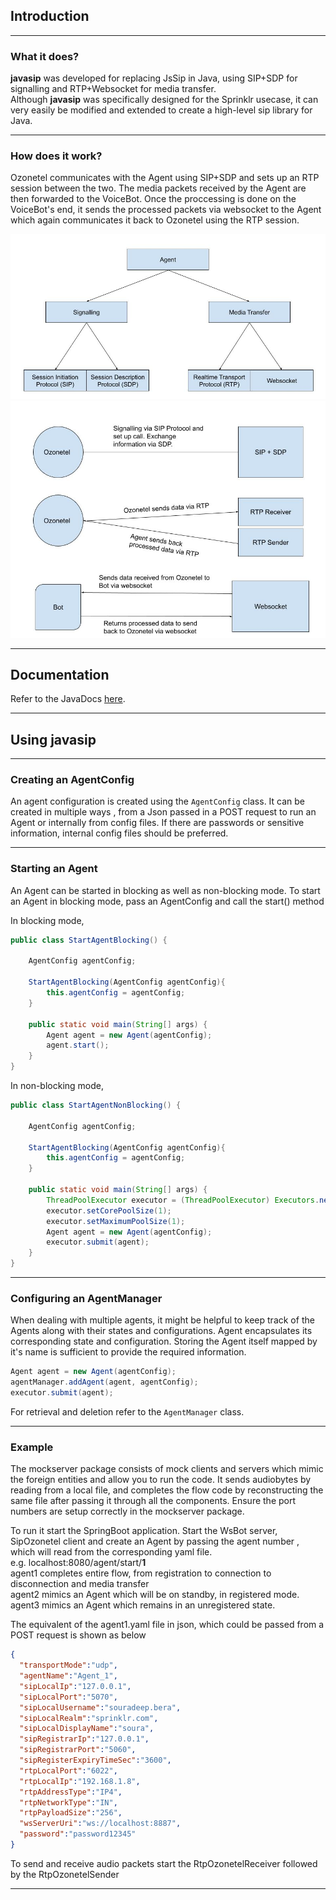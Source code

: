 ## Introduction

---

### What it does?

**javasip** was developed for replacing JsSip in Java, using SIP+SDP for signalling and RTP+Websocket
for media transfer.\
Although **javasip** was specifically designed for the Sprinklr usecase, it can very easily be
modified and extended to create a high-level sip library for Java.

---

### How does it work?

Ozonetel communicates with the Agent using SIP+SDP and sets up an RTP session between the two.
The media packets received by the Agent are then forwarded to the VoiceBot. Once the proccessing is done
on the VoiceBot's end, it sends the processed packets via websocket to the Agent which again communicates it
back to Ozonetel using the RTP session.

![Alt text](diagrams/Agent%20Breakdown.jpg)
![Alt text](diagrams/Component%20Breakdown.jpg)

---

## Documentation
Refer to the JavaDocs [here](./docs/index.html).

---

## Using javasip

---

### Creating an AgentConfig

An agent configuration is created using the ```AgentConfig``` class. It can be created in multiple ways
, from a Json passed in a POST request to run an Agent or internally from config files.
If there are passwords or sensitive information, internal config files should be preferred.

---

### Starting an Agent

An Agent can be started in blocking as well as non-blocking mode.
To start an Agent in blocking mode, pass an AgentConfig and call the start() method

In blocking mode,
```java
public class StartAgentBlocking() {
    
    AgentConfig agentConfig;
    
    StartAgentBlocking(AgentConfig agentConfig){
        this.agentConfig = agentConfig;
    }

    public static void main(String[] args) {
        Agent agent = new Agent(agentConfig);
        agent.start();
    }
}
```
In non-blocking mode,
```java
public class StartAgentNonBlocking() {
    
    AgentConfig agentConfig;
    
    StartAgentBlocking(AgentConfig agentConfig){
        this.agentConfig = agentConfig;
    }

    public static void main(String[] args) {
        ThreadPoolExecutor executor = (ThreadPoolExecutor) Executors.newCachedThreadPool();
        executor.setCorePoolSize(1);
        executor.setMaximumPoolSize(1);
        Agent agent = new Agent(agentConfig);
        executor.submit(agent);
    }
}
```

---

### Configuring an AgentManager
When dealing with multiple agents, it might be helpful to keep track of the Agents along with their states
and configurations.
Agent encapsulates its corresponding state and configuration. Storing the Agent itself mapped by
it's name is sufficient to provide the required information.

```java
Agent agent = new Agent(agentConfig);
agentManager.addAgent(agent, agentConfig);
executor.submit(agent);
```

For retrieval and deletion refer to the ```AgentManager``` class.

---

### Example
The mockserver package consists of mock clients and servers which mimic the foreign entities
and allow you to run the code. 
It sends audiobytes by reading from a local file, and completes the flow code by reconstructing
the same file after passing it through all the components.
Ensure the port numbers are setup correctly in the mockserver package.

To run it start the SpringBoot application. Start the WsBot server, SipOzonetel client and create an Agent
by passing the agent number , which will read from the corresponding yaml file.\
e.g. localhost:8080/agent/start/**1**\
agent1 completes entire flow, from registration to connection to disconnection and media transfer\
agent2 mimics an Agent which will be on standby, in registered mode.\
agent3 mimics an Agent which remains in an unregistered state.


The equivalent of the agent1.yaml file in json, which could be passed from a POST request is shown as below
```json
{
  "transportMode":"udp", 
  "agentName":"Agent_1",
  "sipLocalIp":"127.0.0.1",
  "sipLocalPort":"5070",
  "sipLocalUsername":"souradeep.bera",
  "sipLocalRealm":"sprinklr.com",
  "sipLocalDisplayName":"soura",
  "sipRegistrarIp":"127.0.0.1",
  "sipRegistrarPort":"5060",
  "sipRegisterExpiryTimeSec":"3600",
  "rtpLocalPort":"6022",
  "rtpLocalIp":"192.168.1.8",
  "rtpAddressType":"IP4",
  "rtpNetworkType":"IN",
  "rtpPayloadSize":"256",
  "wsServerUri":"ws://localhost:8887",
  "password":"password12345"
}
```

To send and receive audio packets start the RtpOzonetelReceiver followed by the RtpOzonetelSender

---